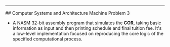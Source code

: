 ---
# #  Computer Systems and Architecture Machine Problem 3
- A NASM 32-bit assembly program that simulates the **COR**, taking basic information as input and then printing schedule and final tuition fee. It's a low-level implementation focused on reproducing the core logic of the specified computational process.
 
 
